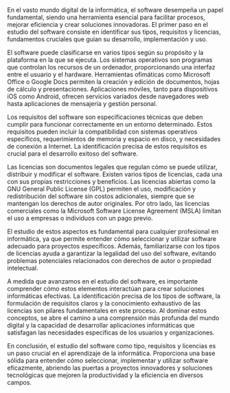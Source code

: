 En el vasto mundo digital de la informática, el software desempeña un papel fundamental, siendo una herramienta esencial para facilitar procesos, mejorar eficiencia y crear soluciones innovadoras. El primer paso en el estudio del software consiste en identificar sus tipos, requisitos y licencias, fundamentos cruciales que guían su desarrollo, implementación y uso.

El software puede clasificarse en varios tipos según su propósito y la plataforma en la que se ejecuta. Los sistemas operativos son programas que controlan los recursos de un ordenador, proporcionando una interfaz entre el usuario y el hardware. Herramientas ofimáticas como Microsoft Office o Google Docs permiten la creación y edición de documentos, hojas de cálculo y presentaciones. Aplicaciones móviles, tanto para dispositivos iOS como Android, ofrecen servicios variados desde navegadores web hasta aplicaciones de mensajería y gestión personal.

Los requisitos del software son especificaciones técnicas que deben cumplir para funcionar correctamente en un entorno determinado. Estos requisitos pueden incluir la compatibilidad con sistemas operativos específicos, requerimientos de memoria y espacio en disco, y necesidades de conexión a Internet. La identificación precisa de estos requisitos es crucial para el desarrollo exitoso del software.

Las licencias son documentos legales que regulan cómo se puede utilizar, distribuir y modificar el software. Existen varios tipos de licencias, cada una con sus propias restricciones y beneficios. Las licencias abiertas como la GNU General Public License (GPL) permiten el uso, modificación y redistribución del software sin costos adicionales, siempre que se mantengan los derechos de autor originales. Por otro lado, las licencias comerciales como la Microsoft Software License Agreement (MSLA) limitan el uso a empresas o individuos con un pago previo.

El estudio de estos aspectos es fundamental para cualquier profesional en informática, ya que permite entender cómo seleccionar y utilizar software adecuado para proyectos específicos. Además, familiarizarse con los tipos de licencias ayuda a garantizar la legalidad del uso del software, evitando problemas potenciales relacionados con derechos de autor o propiedad intelectual.

A medida que avanzamos en el estudio del software, es importante comprender cómo estos elementos interactúan para crear soluciones informáticas efectivas. La identificación precisa de los tipos de software, la formulación de requisitos claros y la conocimiento exhaustivo de las licencias son pilares fundamentales en este proceso. Al dominar estos conceptos, se abre el camino a una comprensión más profunda del mundo digital y la capacidad de desarrollar aplicaciones informáticas que satisfagan las necesidades específicas de los usuarios y organizaciones.

En conclusión, el estudio del software como tipo, requisitos y licencias es un paso crucial en el aprendizaje de la informática. Proporciona una base sólida para entender cómo seleccionar, implementar y utilizar software eficazmente, abriendo las puertas a proyectos innovadores y soluciones tecnológicas que mejoren la productividad y la eficiencia en diversos campos.
